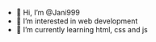 - 👋 Hi, I’m @Jani999
- 👀 I’m interested in web development
- 🌱 I’m currently learning html, css and js

<!---
Jani999/Jani999 is a ✨ special ✨ repository because its `README.md` (this file) appears on your GitHub profile.
You can click the Preview link to take a look at your changes.
--->
